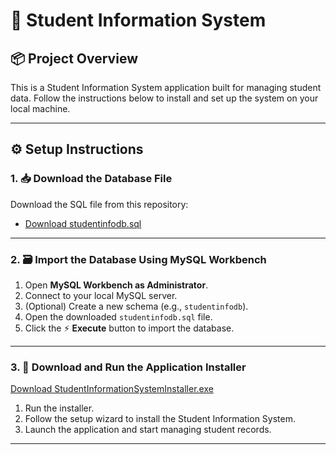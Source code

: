 # 🧾 Student Information System

## 📦 Project Overview
This is a Student Information System application built for managing student data. Follow the instructions below to install and set up the system on your local machine.

---

## ⚙️ Setup Instructions

### 1. 📥 Download the Database File

Download the SQL file from this repository:

- [Download studentinfodb.sql](https://github.com/GeykScript/StudentInformationSystem/raw/master/studentinfodb.sql)

---

### 2. 🗃️ Import the Database Using MySQL Workbench

1. Open **MySQL Workbench as Administrator**.
2. Connect to your local MySQL server.
3. (Optional) Create a new schema (e.g., `studentinfodb`).
4. Open the downloaded `studentinfodb.sql` file.
5. Click the ⚡ **Execute** button to import the database.

---

### 3. 💾 Download and Run the Application Installer

  [Download StudentInformationSystemInstaller.exe](https://raw.githubusercontent.com/GeykScript/StudentInformationSystem/master/StudentInformationSystemInstaller.exe)


1. Run the installer.
2. Follow the setup wizard to install the Student Information System.
3. Launch the application and start managing student records.

---

